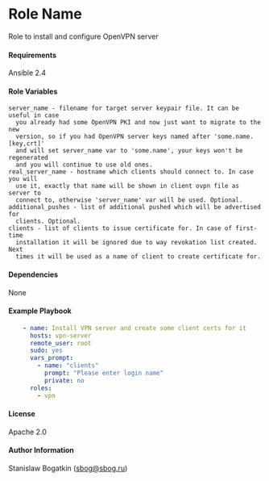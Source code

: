 Role Name
=========

Role to install and configure OpenVPN server

#### Requirements

Ansible 2.4

#### Role Variables

```
server_name - filename for target server keypair file. It can be useful in case
  you already had some OpenVPN PKI and now just want to migrate to the new
  version, so if you had OpenVPN server keys named after 'some.name.[key,crt]'
  and will set server_name var to 'some.name', your keys won't be regenerated
  and you will continue to use old ones.
real_server_name - hostname which clients should connect to. In case you will
  use it, exactly that name will be shown in client ovpn file as server to
  connect to, otherwise 'server_name' var will be used. Optional.
additional_pushes - list of additional pushed which will be advertised for
  clients. Optional.
clients - list of clients to issue certificate for. In case of first-time
  installation it will be ignored due to way revokation list created. Next
  times it will be used as a name of client to create certificate for.
```

#### Dependencies

None

#### Example Playbook

```yaml
    - name: Install VPN server and create some client certs for it
      hosts: vpn-server
      remote_user: root
      sudo: yes
      vars_prompt:
        - name: "clients"
          prompt: "Please enter login name"
          private: no
      roles:
        - vpn
```

#### License

Apache 2.0

#### Author Information

Stanislaw Bogatkin (sbog@sbog.ru)
